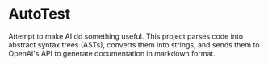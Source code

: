 # AutoTest

Attempt to make AI do something useful. This project parses code into abstract syntax trees (ASTs), converts them into strings, and sends them to OpenAI's API to generate documentation in markdown format.